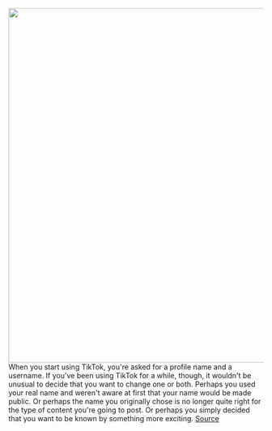 <img src='https://cdn.vox-cdn.com/thumbor/Icg9W0iAABhWwrXBg3UBauGbTVE=/0x0:2040x1360/1200x800/filters:focal(857x517:1183x843)/cdn.vox-cdn.com/uploads/chorus_image/image/69611265/acastro_190723_1777_tiktok_0001.0.0.jpg' width='700px' /><br/>
When you start using TikTok, you're asked for a profile name and a username. If you've been using TikTok for a while, though, it wouldn't be unusual to decide that you want to change one or both. Perhaps you used your real name and weren't aware at first that your name would be made public. Or perhaps the name you originally chose is no longer quite right for the type of content you're going to post. Or perhaps you simply decided that you want to be known by something more exciting.
<a href='https://www.theverge.com/22585579/tiktok-name-username-change-how-to'> Source <a/>